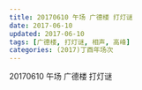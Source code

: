 ```yaml
---
title: 20170610 午场 广德楼 打灯谜
date: 2017-06-10
updated: 2017-06-10
tags: [广德楼, 打灯谜, 相声, 高峰] 
categories: (2017)丁酉年场次 
---
```

20170610 午场 广德楼 打灯谜